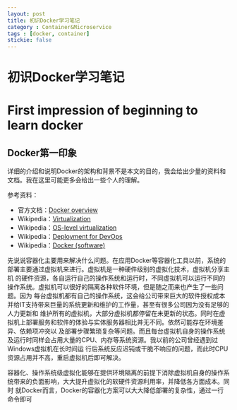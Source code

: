 ```yaml
---
layout: post
title: 初识Docker学习笔记
category : Container&Microservice
tags : [docker, container]
stickie: false
---
```


# 初识Docker学习笔记

# First impression of beginning to learn docker

## Docker第一印象

详细的介绍和说明Docker的架构和背景不是本文的目的，我会给出少量的资料和文档。我在这里可能更多会给出一些个人的理解。

参考资料：

* 官方文档：[Docker overview](https://docs.docker.com/get-started/overview/)
* Wikipedia：[Virtualization](https://en.wikipedia.org/wiki/Virtualization)
* Wikipedia：[OS-level virtualization](https://en.wikipedia.org/wiki/OS-level_virtualization)
* Wikipedia：[Deployment for DevOps](https://en.wikipedia.org/wiki/DevOps#Deployment)
* Wikipedia：[Docker (software)](https://en.wikipedia.org/wiki/Docker_%28software%29)

先说说容器化主要用来解决什么问题。在应用Docker等容器化工具以前，系统的部署主要通过虚拟机来进行。虚拟机是一种硬件级别的虚拟化技术，虚拟机分享主机
的硬件资源，各自运行自己的操作系统和运行时，不同虚拟机可以运行不同的操作系统。虚拟机可以很好的隔离各种软件环境，但是随之而来也产生了一些问题。因为
每台虚拟机都有自己的操作系统，这会给公司带来巨大的软件授权成本并给IT支持带来巨量的系统更新和维护的工作量，甚至有很多公司因为没有足够的人力更新和
维护所有的虚拟机，大部分虚拟机都停留在未更新的状态。同时在虚拟机上部署服务和软件的体验与实体服务器相比并无不同。依然可能存在环境差异、依赖项冲突以
及部署步骤繁琐复杂等问题。而且每台虚拟机自身的操作系统及运行时同样会占用大量的CPU、内存等系统资源。我以前的公司曾经遇到过Windows虚拟机在长时间运
行后系统反应迟钝或干脆不响应的问题，而此时CPU资源占用并不高，重启虚拟机后即可解决。

容器化、操作系统级虚拟化能够在提供环境隔离的前提下消除虚拟机自身的操作系统带来的负面影响，大大提升虚拟化的软硬件资源利用率，并降低各方面成本。同时
就Docker而言，Docker的容器化方案可以大大降低部署的复杂性，通过一行命令即可
